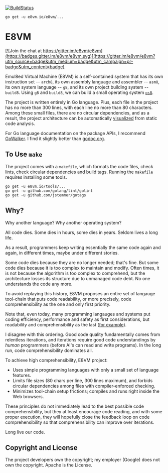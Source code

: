 [![BuildStatus](https://travis-ci.org/e8vm/e8vm.png?branch=master)](https://travis-ci.org/e8vm/e8vm)

```
go get -u e8vm.io/e8vm/...
```

# E8VM

[![Join the chat at https://gitter.im/e8vm/e8vm](https://badges.gitter.im/e8vm/e8vm.svg)](https://gitter.im/e8vm/e8vm?utm_source=badge&utm_medium=badge&utm_campaign=pr-badge&utm_content=badge)

Emul8ed Virtual Machine (E8VM) is a self-contained system that has its
own instruction set -- `arch8`, its own assembly language and
assembler -- `asm8`, its own system language -- `g8`, and its own
project building system -- `build8`. Using `g8` and `build8`, we can
build a small operating system [`os8`](https://github.com/e8vm/os8).

The project is written entirely in Go language. Plus, each file in the
project has no more than 300 lines, with each line no more than 80
characters. Among these small files, there are no circular
dependencies, and as a result, the project architecture can be
automatically [visualized](http://8k.lonnie.io) from static code
analysis.

For Go language documentation on the package APIs, I recommend
[GoWalker](https://gowalker.org/e8vm.io/e8vm). I find it slightly
better than [godoc.org](https://godoc.org/e8vm.io/e8vm).

## To Use `make`

The project comes with a `makefile`, which formats the code files,
check lints, check circular dependencies and build tags. Running the
`makefile` requires installing some tools.

```
go get -u e8vm.io/tools/...
go get -u github.com/golang/lint/golint
go get -u github.com/jstemmer/gotags
```

## Why?

Why another language? Why another operating system?

All code dies. Some dies in hours, some dies in years. Seldom lives a
long life.

As a result, programmers keep writing essentially the same code again
and again, in different times, maybe under different stories.

Some code dies because they are no longer needed; that's fine. But
some code dies because it is too complex to maintain and modify. Often
times, it is not because the algorithm is too complex to comprehend,
but the architecture losses its structure due to unmanaged code debt.
No one understands the code any more.

To avoid replaying this history, E8VM proposes an entire set of
langauge tool-chain that puts code readability, or more precisely,
code comprehensibility as the one and only first priority.

Note that, even today, many programming langauges and systems put coding
efficiency, performance and safety as first considerations, but
readability and comprehensibility as the last 
([for example](http://andrewkelley.me/post/intro-to-zig.html)).

I disagree with this ordering. Good code quality fundamentally comes
from relentless iterations, and iterations require good code
understandings by *human* programmers (before AI's can read and write 
programs). In the long run, code comprehensibility dominates all.

To achieve high comprehensibility, E8VM project:

- Uses simple programming languages with only a small set of
  language features.
- Limits file sizes (80 chars per line, 300 lines maximum), and
  forbids circular dependencies among files with compiler-enforced
  checking.
- Minimizes tool-chain setup frictions; compiles and runs
  right inside the Web browsers.

These principles do not immediately lead to the best possible code
comprehensibility, but they at least encourage code reading, and with
some proper execution, they will hopefully close the feedback loop on
code comprehensibility so that comprehensibility can improve over iterations.

Long live our code.

## Copyright and License

The project developers own the copyright; my employer (Google) does
not own the copyright. Apache is the License.
